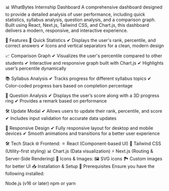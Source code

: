 📊 WhatBytes Internship Dashboard
A comprehensive dashboard designed to provide a detailed analysis of user performance, including quick statistics, syllabus analysis, question analysis, and a comparison graph. Built using React, Next.js, Tailwind CSS, and Chart.js, this dashboard delivers a modern, responsive, and interactive experience.

🚀 Features
📌 Quick Statistics
✔ Displays the user's rank, percentile, and correct answers
✔ Icons and vertical separators for a clean, modern design

📈 Comparison Graph
✔ Visualizes the user's percentile compared to other students
✔ Interactive and responsive graph built with Chart.js
✔ Highlights user’s percentile dynamically

📚 Syllabus Analysis
✔ Tracks progress for different syllabus topics
✔ Color-coded progress bars based on completion percentage

📝 Question Analysis
✔ Displays the user’s score along with a 3D progress ring
✔ Provides a remark based on performance

🛠️ Update Modal
✔ Allows users to update their rank, percentile, and score
✔ Includes input validation for accurate data updates

📱 Responsive Design
✔ Fully responsive layout for desktop and mobile devices
✔ Smooth animations and transitions for a better user experience

🛠️ Tech Stack
🌐 Frontend:
⚛️ React (Component-based UI)
🎨 Tailwind CSS (Utility-first styling)
📊 Chart.js (Data visualization)
⚡ Next.js (Routing & Server-Side Rendering)
🎨 Icons & Images:
🖼️ SVG icons
🏞️ Custom images for better UI
📥 Installation & Setup
🔧 Prerequisites
Ensure you have the following installed:

Node.js (v16 or later)
npm or yarn
